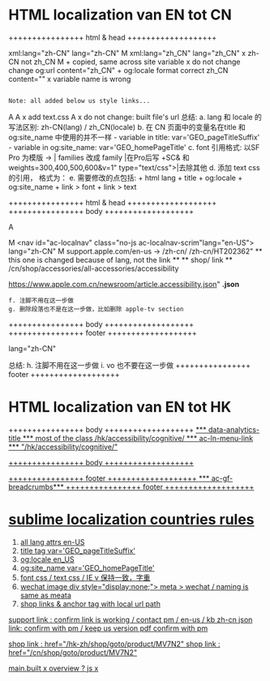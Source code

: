 # HTML localization van EN tot CN

++++++++++++++++ html & head +++++++++++++++++++
<html class="no-js" xmlns="http://www.w3.org/1999/xhtml" xml:lang="en-US" lang="en-US" dir="ltr" prefix="og: http://ogp.me/ns#">
														 xml:lang="zh-CN" lang="zh-CN"
M 														 xml:lang="zh_CN" lang="zh_CN" 									x zh-CN not zh_CN

<title>Accessibility - Apple</title>
					   <!--#echo encoding='none' var='GEO_pageTitleSuffix' --></title>
M					   <!--#echo encoding='none' var='GEO_pageTitleSuffix' --></title>									+ copied, same across site variable
																														x do not change change og:url
<meta property="og:locale" content="en_US" />
						   content="zh_CN"																				+ og:locale  format correct zh_CN
<meta property="og:site_name" content="Apple" />
							  content="<!--#echo encoding='none' var='GEO_homePageTitle' -->"							x variable name is wrong

																												  		Note: all added below us style links...
A 	<link rel="stylesheet" href="/wss/fonts?family=SF+Pro+SC&amp;weights=300,400,500,600&amp;v=1" type="text/css">
A 	<link rel="stylesheet" href="/global-cn/styles/sfpro-cn.css" />														x add text.css
A 	<!--[if IE]>																										x add IE format
A 	<link rel="stylesheet" href="/wss/fonts?family=SF+Pro+SC&amp;weights=300,400,500,600&amp;v=1" type="text/css">
A 	<link rel="stylesheet" href="/global-cn/styles/sfpro-cn-ie.css" />
A 	<![endif]-->
																														x do not change: built file's url
总结:
	a. lang 和 locale 的 写法区别: zh-CN(lang) / zh_CN(locale)
	b. 在 CN 页面中的变量名在title 和 og:site_name 中使用的并不一样
		- variable in title: 			 var='GEO_pageTitleSuffix'
		- variable in og:site_name:		 var='GEO_homePageTitle'
	c. font 引用格式:		以SF Pro 为模版 -> | 	families 改成 family |在Pro后写 +SC&amp; 和 weights=300,400,500,600&amp;v=1" type="text/css">|去除其他
	d. 添加 text css 的引用， 格式为：	<link rel="stylesheet" href="/global-cn/styles/sfpro-cn.css" />
	e. 需要修改的点包括:
						+ html lang
						+ title
						+ og:locale
						+ og:site_name
						+ link > font
						+ link > text

++++++++++++++++ html & head +++++++++++++++++++
++++++++++++++++ body +++++++++++++++++++

A  <div style="display:none;"><img src="/accessibility/r/images/meta/wechat/accessibility__d3k04fax5jyq_og.png" alt=""></div>

M <nav id="ac-localnav" class="no-js ac-localnav-scrim"lang="en-US"></nav>
													   lang="zh-CN"
M 	<a href="https://support.apple.com/en-us/HT202362"></a> 		support.apple.com/en-us -> /zh-cn/
									  /zh-cn/HT202362" 				** this one is changed because of lang, not the link **
	<a href="/shop/accessories/all-accessories/accessibility"></a>	** shop/ link **
		  /cn/shop/accessories/all-accessories/accessibility
	<div data-newsroom-feed-url="https://www.apple.com/newsroom/article.accessibility.json"></div>
								 https://www.apple.com.cn/newsroom/article.accessibility.json" 		**.json**



	f. 注脚不用在这一步做
	g. 删除段落也不是在这一步做，比如删除 apple-tv section

++++++++++++++++ body +++++++++++++++++++
++++++++++++++++ footer +++++++++++++++++++
<footer lang="en-US"></footer>
		lang="zh-CN"

总结:
	h. 注脚不用在这一步做
	i. vo 也不要在这一步做
++++++++++++++++ footer +++++++++++++++++++


# HTML localization van EN tot HK
++++++++++++++++ body +++++++++++++++++++
<a href="/accessibility/cognitive/" data-analytics-title="all cognitive features">					*** data-analytics-title *** most of the class
		/hk/accessibility/cognitive/
<a href="/accessibility/cognitive/" class="ac-ln-menu-link">										*** ac-ln-menu-link ***
		"/hk/accessibility/cognitive/"

++++++++++++++++ body +++++++++++++++++++

++++++++++++++++ footer +++++++++++++++++++
<a href="/" class="home ac-gf-breadcrumbs-home">
<a href="/hk/" class="home ac-gf-breadcrumbs-home">													*** ac-gf-breadcrumbs***
++++++++++++++++ footer +++++++++++++++++++



# sublime localization countries rules
1. all lang attrs									en-US
2. title tag 										var='GEO_pageTitleSuffix'
3. og:locale										en_US
4. og:site_name										var='GEO_homePageTitle'
5. font css / text css / IE 						v 保持一致，字重
6. wechat image     								div style="display:none;"><img src="..." alt=""></div> meta > wechat / naming is same as meata
7. shop links & anchor tag with local url path

support link : confirm link is working / contact pm /
				en-us /  kb
				zh-cn
json link: confirm with pm / keep us version
pdf 	   confirm with pm

shop link : href="/hk-zh/shop/goto/product/MV7N2"
shop link : href="/cn/shop/goto/product/MV7N2"

<div id="newsroom-gallery" class="newsroom-gallery-container" data-component-list="Newsroom" data-newsroom-feed-url="https://www.apple.com/newsroom/article.accessibility.json" data-newsroom-item-limit="6" role="group" aria-labelledby="newsroom-header">

main.built  x
overview 	?
js 			x